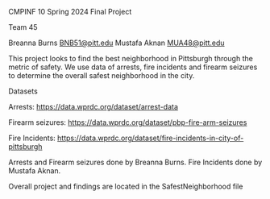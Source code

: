 CMPINF 10 Spring 2024 
Final Project 

Team 45 

Breanna Burns BNB51@pitt.edu
Mustafa Aknan MUA48@pitt.edu 

This project looks to find the best neighborhood in Pittsburgh through the metric of safety. We use data of arrests, fire incidents and firearm seizures to determine the overall safest neighborhood in the city. 

Datasets 

Arrests: https://data.wprdc.org/dataset/arrest-data

Firearm seizures: https://data.wprdc.org/dataset/pbp-fire-arm-seizures

Fire Incidents: https://data.wprdc.org/dataset/fire-incidents-in-city-of-pittsburgh

Arrests and Firearm seizures done by Breanna Burns. 
Fire Incidents done by Mustafa Aknan. 

Overall project and findings are located in the SafestNeighborhood file 
